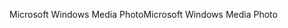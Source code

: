 <span data-ttu-id="53963-101">Microsoft Windows Media Photo</span><span class="sxs-lookup"><span data-stu-id="53963-101">Microsoft Windows Media Photo</span></span>